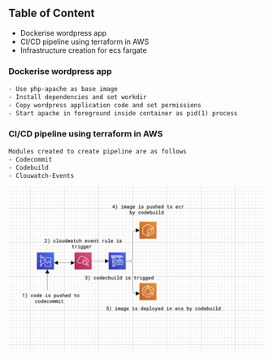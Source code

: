 
## Table of Content
- Dockerise wordpress app
- CI/CD pipeline using terraform in AWS
- Infrastructure creation for ecs fargate

### Dockerise wordpress app
```
- Use php-apache as base image
- Install dependencies and set workdir
- Copy wordpress application code and set permissions
- Start apache in foreground inside container as pid(1) process
```

### CI/CD pipeline using terraform in AWS
```
Modules created to create pipeline are as follows
- Codecommit
- Codebuild
- Clouwatch-Events
```

<img src="assets/ci-cd-flow.png" alt="Employee data" title="Employee Data title">
